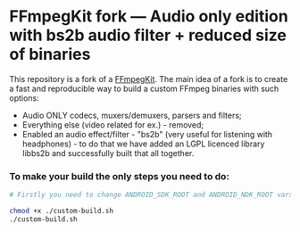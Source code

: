 # FFmpegKit fork — Audio only edition with bs2b audio filter + reduced size of binaries

This repository is a fork of a [FFmpegKit](https://github.com/arthenica/ffmpeg-kit). The main idea of a fork is to create a fast and reproducible way to build a custom FFmpeg binaries with such options:

- Audio ONLY codecs, muxers/demuxers, parsers and filters;
- Everything else (video related for ex.) - removed;
- Enabled an audio effect/filter - "bs2b" (very useful for listening with headphones) - to do that we have added an LGPL licenced library libbs2b and successfully built that all together.

### To make your build the only steps you need to do:

```bash
# Firstly you need to change ANDROID_SDK_ROOT and ANDROID_NDK_ROOT vars in custom-build.sh file according to your settings. And then do:

chmod +x ./custom-build.sh
./custom-build.sh
```